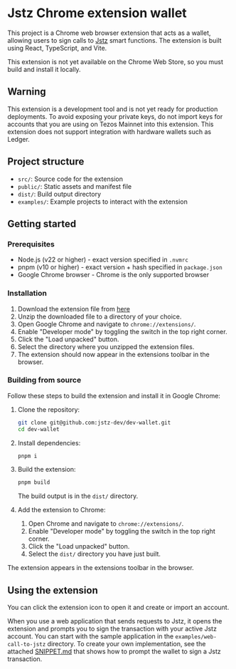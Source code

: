 # Jstz Chrome extension wallet

This project is a Chrome web browser extension that acts as a wallet, allowing users to sign calls to [Jstz](https://jstz-dev.github.io/jstz/) smart functions.
The extension is built using React, TypeScript, and Vite.

This extension is not yet available on the Chrome Web Store, so you must build and install it locally.

## Warning

This extension is a development tool and is not yet ready for production deployments.
To avoid exposing your private keys, do not import keys for accounts that you are using on Tezos Mainnet into this extension.
This extension does not support integration with hardware wallets such as Ledger.

## Project structure

- `src/`: Source code for the extension
- `public/`: Static assets and manifest file
- `dist/`: Build output directory
- `examples/`: Example projects to interact with the extension

## Getting started

### Prerequisites

- Node.js (v22 or higher) - exact version specified in `.nvmrc`
- pnpm (v10 or higher) - exact version + hash specified in `package.json`
- Google Chrome browser - Chrome is the only supported browser
### Installation

1. Download the extension file from [here](https://github.com/jstz-dev/dev-wallet/raw/refs/heads/main/dist.zip)
2. Unzip the downloaded file to a directory of your choice.
3. Open Google Chrome and navigate to `chrome://extensions/`.
4. Enable "Developer mode" by toggling the switch in the top right corner.
5. Click the "Load unpacked" button.
6. Select the directory where you unzipped the extension files.
7. The extension should now appear in the extensions toolbar in the browser.

### Building from source

Follow these steps to build the extension and install it in Google Chrome:

1. Clone the repository:
   ```sh
   git clone git@github.com:jstz-dev/dev-wallet.git
   cd dev-wallet
   ```

2. Install dependencies:
   ```sh
   pnpm i
   ```

3. Build the extension:
   ```sh
   pnpm build
   ```
   The build output is in the `dist/` directory.

4. Add the extension to Chrome:

   1. Open Chrome and navigate to `chrome://extensions/`.
   2. Enable "Developer mode" by toggling the switch in the top right corner.
   3. Click the "Load unpacked" button.
   4. Select the `dist/` directory you have just built.

The extension appears in the extensions toolbar in the browser.

## Using the extension

You can click the extension icon to open it and create or import an account.

When you use a web application that sends requests to Jstz, it opens the extension and prompts you to sign the transaction with your active Jstz account.
You can start with the sample application in the `examples/web-call-to-jstz` directory.
To create your own implementation, see the attached [SNIPPET.md](SNIPPET.md) that shows how to prompt the wallet to sign a Jstz transaction.

